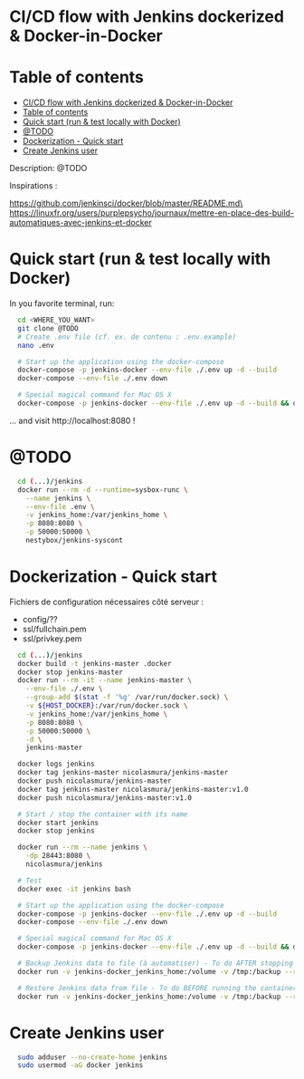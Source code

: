 # CI/CD flow with Jenkins dockerized & Docker-in-Docker

# Table of contents

- [CI/CD flow with Jenkins dockerized & Docker-in-Docker](#cicd-flow-with-jenkins-dockerized--docker-in-docker)
- [Table of contents](#table-of-contents)
- [Quick start (run & test locally with Docker)](#quick-start-run--test-locally-with-docker)
- [@TODO](#todo)
- [Dockerization - Quick start](#dockerization---quick-start)
- [Create Jenkins user](#create-jenkins-user)

Description: @TODO

Inspirations :

https://github.com/jenkinsci/docker/blob/master/README.md\
https://linuxfr.org/users/purplepsycho/journaux/mettre-en-place-des-build-automatiques-avec-jenkins-et-docker

# Quick start (run & test locally with Docker)

In you favorite terminal, run:

```bash
  cd <WHERE_YOU_WANT>
  git clone @TODO
  # Create .env file (cf. ex. de contenu : .env.example)
  nano .env

  # Start up the application using the docker-compose
  docker-compose -p jenkins-docker --env-file ./.env up -d --build
  docker-compose --env-file ./.env down

  # Special magical command for Mac OS X
  docker-compose -p jenkins-docker --env-file ./.env up -d --build && docker exec -u root -it jenkins-master bash -c 'chown :docker /var/run/docker.sock'
```

... and visit http://localhost:8080 !

# @TODO

```bash
  cd (...)/jenkins
  docker run --rm -d --runtime=sysbox-runc \
    --name jenkins \
    --env-file .env \
    -v jenkins_home:/var/jenkins_home \
    -p 8080:8080 \
    -p 50000:50000 \
    nestybox/jenkins-syscont
```

# Dockerization - Quick start

Fichiers de configuration nécessaires côté serveur :

* config/??
* ssl/fullchain.pem
* ssl/privkey.pem

```bash
  cd (...)/jenkins
  docker build -t jenkins-master .docker
  docker stop jenkins-master
  docker run --rm -it --name jenkins-master \
    --env-file ./.env \
    --group-add $(stat -f '%g' /var/run/docker.sock) \
    -v ${HOST_DOCKER}:/var/run/docker.sock \
    -v jenkins_home:/var/jenkins_home \
    -p 8080:8080 \
    -p 50000:50000 \
    -d \
    jenkins-master

  docker logs jenkins
  docker tag jenkins-master nicolasmura/jenkins-master
  docker push nicolasmura/jenkins-master
  docker tag jenkins-master nicolasmura/jenkins-master:v1.0
  docker push nicolasmura/jenkins-master:v1.0

  # Start / stop the container with its name
  docker start jenkins
  docker stop jenkins

  docker run --rm --name jenkins \
    -dp 28443:8080 \
    nicolasmura/jenkins

  # Test
  docker exec -it jenkins bash

  # Start up the application using the docker-compose
  docker-compose -p jenkins-docker --env-file ./.env up -d --build
  docker-compose --env-file ./.env down

  # Special magical command for Mac OS X
  docker-compose -p jenkins-docker --env-file ./.env up -d --build && docker exec -u root -it jenkins-master bash -c 'chown :docker /var/run/docker.sock'

  # Backup Jenkins data to file (à automatiser) - To do AFTER stopping the container
  docker run -v jenkins-docker_jenkins_home:/volume -v /tmp:/backup --rm loomchild/volume-backup backup jenkins-master

  # Restore Jenkins data from file - To do BEFORE running the container
  docker run -v jenkins-docker_jenkins_home:/volume -v /tmp:/backup --rm loomchild/volume-backup restore jenkins-master
```

# Create Jenkins user

```bash
  sudo adduser --no-create-home jenkins
  sudo usermod -aG docker jenkins
```
